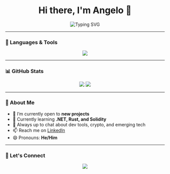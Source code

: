 <h1 align="center">Hi there, I'm Angelo 👋</h1>

<p align="center">
  <img src="https://readme-typing-svg.demolab.com?font=Fira+Code&weight=500&pause=1000&color=00FF00&center=true&vCenter=true&width=435&lines=Welcome+to+my+GitHub!;Learning+.NET,+Rust,+Solidity;Open+Source+Enthusiast;Always+Building+%F0%9F%9A%80" alt="Typing SVG" />
</p>

---

### 🧰 Languages & Tools

<p align="center">
  <img src="https://skillicons.dev/icons?i=dotnet,rust,solidity,python,cpp,js,ts,react,nodejs,html,css,git,github,vscode,linux&theme=dark" />
</p>

---

### 📊 GitHub Stats

<p align="center">
  <img src="https://github-readme-stats.vercel.app/api?username=angeloLib&show_icons=true&theme=tokyonight&hide_border=true&icon_color=00ff00&title_color=00ff00&text_color=ffffff" />
  <img src="https://github-readme-streak-stats.herokuapp.com/?user=angeloLib&theme=tokyonight&hide_border=true&stroke=00ff00&ring=00ff00&fire=00ff00&currStreakNum=ffffff&sideNums=ffffff&dates=00ff00" />
</p>

---

### 🌱 About Me

- 🔭 I’m currently open to **new projects**
- 🌱 Currently learning **.NET, Rust, and Solidity**
- 💬 Always up to chat about dev tools, crypto, and emerging tech
- 📫 Reach me on [LinkedIn](https://www.linkedin.com/in/angeloliborio/)
- 😄 Pronouns: **He/Him**

---

### 🔗 Let's Connect

<p align="center">
  <a href="https://www.linkedin.com/in/angeloliborio/">
    <img src="https://img.shields.io/badge/LinkedIn-00FF00?style=for-the-badge&logo=linkedin&logoColor=black" />
  </a>
</p>
